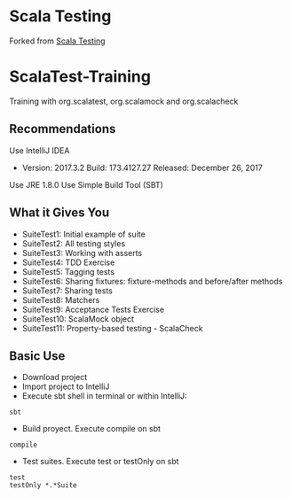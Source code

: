 # Scala Testing

Forked from [Scala Testing](https://github.com/bootcampdatahack/Scala-testing) 

# ScalaTest-Training
Training with org.scalatest, org.scalamock and org.scalacheck

## Recommendations
Use IntelliJ IDEA
* Version: 2017.3.2
  Build: 173.4127.27
  Released: December 26, 2017
  
Use JRE 1.8.0
Use Simple Build Tool (SBT)

## What it Gives You

* SuiteTest1: Initial example of suite 
* SuiteTest2: All testing styles 
* SuiteTest3: Working with asserts 
* SuiteTest4: TDD Exercise 
* SuiteTest5: Tagging tests 
* SuiteTest6: Sharing fixtures: fixture-methods and before/after methods 
* SuiteTest7: Sharing tests
* SuiteTest8: Matchers
* SuiteTest9: Acceptance Tests Exercise
* SuiteTest10: ScalaMock object
* SuiteTest11: Property-based testing - ScalaCheck


## Basic Use

* Download project
* Import project to IntelliJ
* Execute sbt shell in terminal or within IntelliJ:

```
sbt
```
* Build proyect. Execute compile on sbt

```
compile
```
* Test suites. Execute test or testOnly on sbt

```
test
testOnly *.*Suite
```
